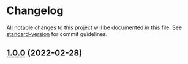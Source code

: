 # Changelog

All notable changes to this project will be documented in this file. See [standard-version](https://github.com/conventional-changelog/standard-version) for commit guidelines.

## [1.0.0](https://github.com/RealShadowNova/property-helpers/compare/v1.0.0...v1.0.0) (2022-02-28)
